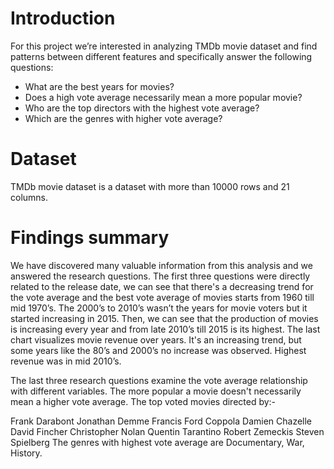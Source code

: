 # Introduction 
For this project we’re interested in analyzing TMDb movie dataset and find patterns between different features and specifically answer the following questions:
- What are the best years for movies?
- Does a high vote average necessarily mean a more popular movie?
- Who are the top directors with the highest vote average?
- Which are the genres with higher vote average?

# Dataset 
TMDb movie dataset is a dataset with more than 10000 rows and 21 columns.

# Findings summary
 We have discovered many valuable information from this analysis and we answered the research questions. The first three questions were directly related to the release date, we can see that there's a decreasing trend for the vote average and the best vote average of movies starts from 1960 till mid 1970’s. The 2000’s to 2010’s wasn’t the years for movie voters but it started increasing in 2015. Then, we can see that the production of movies is increasing every year and from late 2010’s till 2015 is its highest. The last chart visualizes movie revenue over years. It's an increasing trend, but some years like the 80’s and 2000’s no increase was observed. Highest revenue was in mid 2010’s.

The last three research questions examine the vote average relationship with different variables. The more popular a movie doesn't necessarily mean a higher vote average. The top voted movies directed by:-

Frank Darabont
Jonathan Demme
Francis Ford Coppola
Damien Chazelle
David Fincher
Christopher Nolan
Quentin Tarantino
Robert Zemeckis
Steven Spielberg
The genres with highest vote average are Documentary, War, History. 
